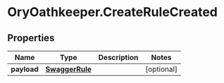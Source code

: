 # OryOathkeeper.CreateRuleCreated

## Properties
Name | Type | Description | Notes
------------ | ------------- | ------------- | -------------
**payload** | [**SwaggerRule**](SwaggerRule.md) |  | [optional] 


